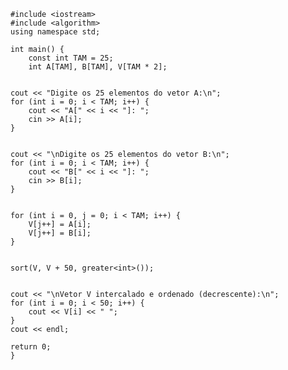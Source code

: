     #include <iostream>
    #include <algorithm> 
    using namespace std;
    
    int main() {
        const int TAM = 25;
        int A[TAM], B[TAM], V[TAM * 2];


    cout << "Digite os 25 elementos do vetor A:\n";
    for (int i = 0; i < TAM; i++) {
        cout << "A[" << i << "]: ";
        cin >> A[i];
    }


    cout << "\nDigite os 25 elementos do vetor B:\n";
    for (int i = 0; i < TAM; i++) {
        cout << "B[" << i << "]: ";
        cin >> B[i];
    }


    for (int i = 0, j = 0; i < TAM; i++) {
        V[j++] = A[i];
        V[j++] = B[i];
    }


    sort(V, V + 50, greater<int>());


    cout << "\nVetor V intercalado e ordenado (decrescente):\n";
    for (int i = 0; i < 50; i++) {
        cout << V[i] << " ";
    }
    cout << endl;

    return 0;
    }
